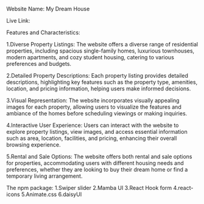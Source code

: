 Website Name: My Dream House

Live Link:

Features and Characteristics:

1.Diverse Property Listings: The website offers a diverse range of residential properties, including spacious single-family homes, luxurious townhouses, modern apartments, and cozy student housing, catering to various preferences and budgets.

2.Detailed Property Descriptions: Each property listing provides detailed descriptions, highlighting key features such as the property type, amenities, location, and pricing information, helping users make informed decisions.

3.Visual Representation: The website incorporates visually appealing images for each property, allowing users to visualize the features and ambiance of the homes before scheduling viewings or making inquiries.

4.Interactive User Experience: Users can interact with the website to explore property listings, view images, and access essential information such as area, location, facilities, and pricing, enhancing their overall browsing experience.

5.Rental and Sale Options: The website offers both rental and sale options for properties, accommodating users with different housing needs and preferences, whether they are looking to buy their dream home or find a temporary living arrangement.

 The npm package:
 1.Swiper slider
 2.Mamba UI
 3.React Hook form
 4.react-icons
 5.Animate.css
 6.daisyUI


